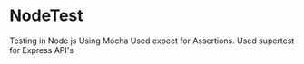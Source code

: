 # NodeTest
Testing in Node js Using Mocha 
Used expect for Assertions.
Used supertest for Express API's
